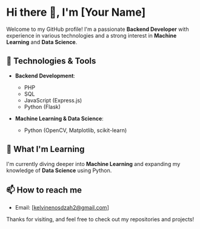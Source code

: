 # Hi there 👋, I'm [Your Name]

Welcome to my GitHub profile! I'm a passionate **Backend Developer** with experience in various technologies and a strong interest in **Machine Learning** and **Data Science**.

## 🔧 Technologies & Tools
- **Backend Development**:
  - PHP
  - SQL
  - JavaScript (Express.js)
  - Python (Flask)
  
- **Machine Learning & Data Science**:
  - Python (OpenCV, Matplotlib, scikit-learn)

## 🌱 What I'm Learning
I'm currently diving deeper into **Machine Learning** and expanding my knowledge of **Data Science** using Python.

## 📫 How to reach me
- Email: [kelvinenosdzah2@gmail.com]

Thanks for visiting, and feel free to check out my repositories and projects!


<!---
dodger215/dodger215 is a ✨ special ✨ repository because its `README.md` (this file) appears on your GitHub profile.
You can click the Preview link to take a look at your changes.
--->
